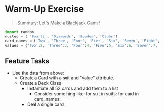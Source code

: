 # Warm-Up Exercise

> Summary: Let's Make a Blackjack Game!

```python
import random
suites = ( 'Hearts', 'Diamonds', 'Spades', 'Clubs')
card_names = ('Two', 'Three', 'Four', 'Five', 'Six', 'Seven', 'Eight', 'Nine', 'Ten', 'Jack', 'Queen', 'King', 'Ace')
values = {'Two':2, 'Three':3, 'Four':4, 'Five':5, 'Six':6, 'Seven':7, 'Eight':8, 'Nine':9, 'Ten':10, 'Jack':10, 'Queen':10, 'King':10, 'Ace':11}
```

## Feature Tasks

- Use the data from above:
  - Create a Card with a suit and "value" attribute.
  - Create a Deck Class
    - Instantiate all 52 cards and add them to a list
      - Consider something like:
        for suit in suits:
            for card in card_names:
    - Deal a single card

